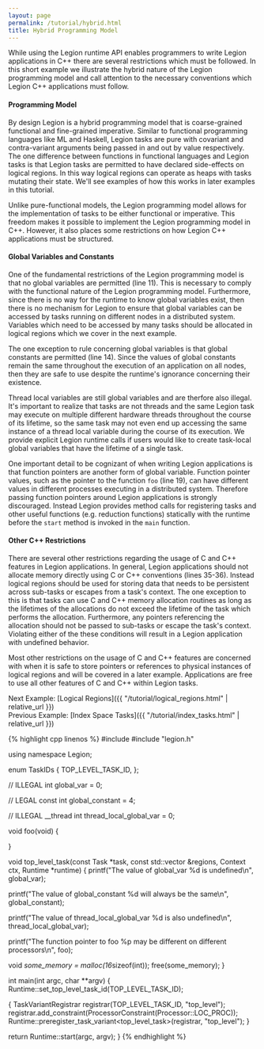 ```yaml
---
layout: page
permalink: /tutorial/hybrid.html
title: Hybrid Programming Model
---
```


While using the Legion runtime API enables
programmers to write Legion applications
in C++ there are several restrictions which
must be followed. In this short example we
illustrate the hybrid nature of the Legion
programming model and call attention to the
necessary conventions which Legion C++
applications must follow.

#### Programming Model ####

By design Legion is a hybrid programming model
that is coarse-grained functional and fine-grained
imperative. Similar to functional programming
languages like ML and Haskell, Legion tasks are
pure with covariant and contra-variant arguments
being passed in and out by value respectively. The
one difference between functions in functional
languages and Legion tasks is that Legion tasks
are permitted to have declared side-effects on
logical regions. In this way logical regions
can operate as heaps with tasks mutating their
state. We'll see examples of how this works
in later examples in this tutorial.

Unlike pure-functional models, the Legion
programming model allows
for the implementation of tasks to be either
functional or imperative. This freedom makes
it possible to implement the Legion programming
model in C++. However, it also places some
restrictions on how Legion C++ applications
must be structured.

#### Global Variables and Constants ####

One of the fundamental restrictions of the
Legion programming model is that no global
variables are permitted (line 11). This is necessary
to comply with the functional nature of the
Legion programming model. Furthermore, since
there is no way for the runtime to know
global variables exist, then there is no
mechanism for Legion to ensure that global variables
can be accessed by tasks running on different
nodes in a distributed system. Variables which
need to be accessed by many tasks should
be allocated in logical regions which we
cover in the next example.

The one exception to rule concerning global
variables is that global constants are
permitted (line 14). Since the values of
global constants remain the same throughout
the execution of an application on all
nodes, then they are safe to use despite
the runtime's ignorance concerning their
existence.

Thread local variables are still global variables
and are therfore also illegal. It's important to
realize that tasks are not threads and the same
Legion task may execute on multiple different
hardware threads throughout the course of its
lifetime, so the same task may not even end up
accessing the same instance of a thread local
variable during the course of its execution.
We provide explicit Legion runtime calls if users
would like to create task-local global variables
that have the lifetime of a single task.

One important detail to be cognizant of when
writing Legion applications is that function
pointers are another form of global variable.
Function pointer values, such as the pointer
to the function `foo` (line 19), can have
different values in different processes
executing in a distributed system. Therefore
passing function pointers around Legion
applications is strongly discouraged. Instead
Legion provides method calls for registering
tasks and other useful functions (e.g. reduction
functions) statically with the runtime before
the `start` method is invoked in the `main`
function.

#### Other C++ Restrictions ####

There are several other restrictions regarding
the usage of C and C++ features in Legion
applications. In general, Legion applications
should not allocate memory directly using
C or C++ conventions (lines 35-36).
Instead logical regions should be used for storing
data that needs to be persistent across sub-tasks
or escapes from a task's context. The one exception
to this is that tasks can use C and C++ memory
allocation routines as long as the lifetimes of
the allocations do not exceed the lifetime of the
task which performs the allocation. Furthermore, 
any pointers referencing the allocation should not 
be passed to sub-tasks or escape the task's context.
Violating either of the these conditions will result 
in a Legion application with undefined behavior.

Most other restrictions on the usage of C
and C++ features are concerned with when it
is safe to store pointers or references to
physical instances of logical regions and
will be covered in a later example. Applications
are free to use all other features
of C and C++ within Legion tasks.

Next Example: [Logical Regions]({{ "/tutorial/logical_regions.html" | relative_url }})  
Previous Example: [Index Space Tasks]({{ "/tutorial/index_tasks.html" | relative_url }})

{% highlight cpp linenos %}
#include <cstdio>
#include "legion.h"

using namespace Legion;

enum TaskIDs {
  TOP_LEVEL_TASK_ID,
};

// ILLEGAL
int global_var = 0;

// LEGAL
const int global_constant = 4;

// ILLEGAL
__thread int thread_local_global_var = 0;

void foo(void)
{

}

void top_level_task(const Task *task,
                    const std::vector<PhysicalRegion> &regions,
                    Context ctx, Runtime *runtime) {
  printf("The value of global_var %d is undefined\n", global_var);

  printf("The value of global_constant %d will always be the same\n", global_constant);

  printf("The value of thread_local_global_var %d is also undefined\n", thread_local_global_var);

  printf("The function pointer to foo %p may be different on different processors\n", foo);

  void *some_memory = malloc(16*sizeof(int));
  free(some_memory);
}

int main(int argc, char **argv) {
  Runtime::set_top_level_task_id(TOP_LEVEL_TASK_ID);

  {
    TaskVariantRegistrar registrar(TOP_LEVEL_TASK_ID, "top_level");
    registrar.add_constraint(ProcessorConstraint(Processor::LOC_PROC));
    Runtime::preregister_task_variant<top_level_task>(registrar, "top_level");
  }

  return Runtime::start(argc, argv);
}
{% endhighlight %}
